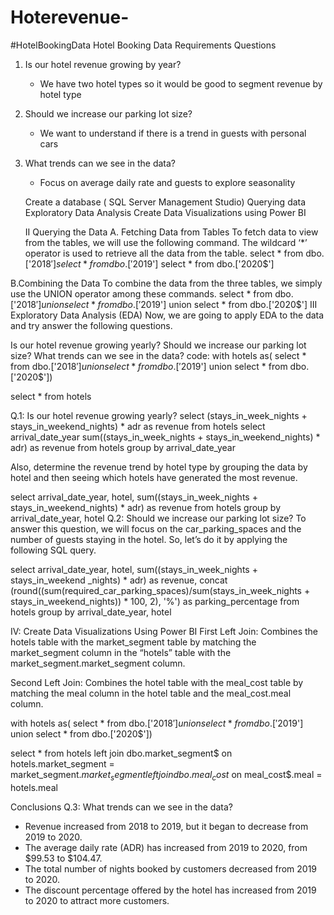 # Hoterevenue-
 #HotelBookingData
Hotel Booking Data 
Requirements Questions

1. Is our hotel revenue growing by year?
   - We have two hotel types so it would be good to segment revenue by hotel type
2. Should we increase our parking lot size?
   - We want to understand if there is a trend in guests with personal cars
3. What trends can we see in the data?
   - Focus on average daily rate and guests to explore seasonality
  
   Create a database ( SQL Server Management Studio)
   Querying data
   Exploratory Data Analysis
   Create Data Visualizations using Power BI

   II Querying the Data
A. Fetching Data from Tables
To fetch data to view from the tables, we will use the following command. The wildcard ‘*’ operator is used to retrieve all the data from the table.
select * from dbo.['2018$']
select * from dbo.['2019$']
select * from dbo.['2020$']

B.Combining the Data
To combine the data from the three tables, we simply use the UNION operator among these commands.
select * from dbo.['2018$']
union
select * from dbo.['2019$']
union
select * from dbo.['2020$']
III Exploratory Data Analysis (EDA)
Now, we are going to apply EDA to the data and try answer the following questions.

Is our hotel revenue growing yearly?
Should we increase our parking lot size?
What trends can we see in the data?
code: with hotels as(
select * from dbo.['2018$']
union
select * from dbo.['2019$']
union
select * from dbo.['2020$'])

select * from hotels

Q.1: Is our hotel revenue growing yearly?
select 
  (stays_in_week_nights + stays_in_weekend_nights) * adr
  as revenue from hotels
  select 
arrival_date_year
sum((stays_in_week_nights + stays_in_weekend_nights) * adr)
as revenue from hotels group by arrival_date_year

Also, determine the revenue trend by hotel type by grouping the data by hotel and then seeing which hotels have generated the most revenue.

select 
arrival_date_year, hotel,
sum((stays_in_week_nights + stays_in_weekend_nights) * adr)
as revenue from hotels group by arrival_date_year, hotel
Q.2: Should we increase our parking lot size?
To answer this question, we will focus on the car_parking_spaces and the number of guests staying in the hotel. So, let’s do it by applying the following SQL query.

select
arrival_date_year, hotel,
sum((stays_in_week_nights + stays_in_weekend _nights) * adr) as revenue,
concat (round((sum(required_car_parking_spaces)/sum(stays_in_week_nights +
stays_in_weekend_nights)) * 100, 2), '%') as parking_percentage
from hotels group by arrival_date_year, hotel

IV: Create Data Visualizations Using Power BI
First Left Join: Combines the hotels table with the market_segment table by matching the market_segment column in the “hotels” table with the market_segment.market_segment column.

Second Left Join: Combines the hotel table with the meal_cost table by matching the meal column in the hotel table and the meal_cost.meal column.

with hotels as(
select * from dbo.['2018$']
union
select * from dbo.['2019$']
union
select * from dbo.['2020$'])

select * from hotels
left join dbo.market_segment$
on hotels.market_segment = market_segment$.market_segment
left join dbo.meal_cost$
on meal_cost$.meal = hotels.meal

Conclusions
Q.3: What trends can we see in the data?
- Revenue increased from 2018 to 2019, but it began to decrease from 2019 to 2020.
- The average daily rate (ADR) has increased from 2019 to 2020, from $99.53 to $104.47.
- The total number of nights booked by customers decreased from 2019 to 2020.
- The discount percentage offered by the hotel has increased from 2019 to 2020 to attract more customers.

